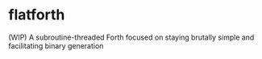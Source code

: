 # flatforth
(WIP) A subroutine-threaded Forth focused on staying brutally simple and facilitating binary generation
